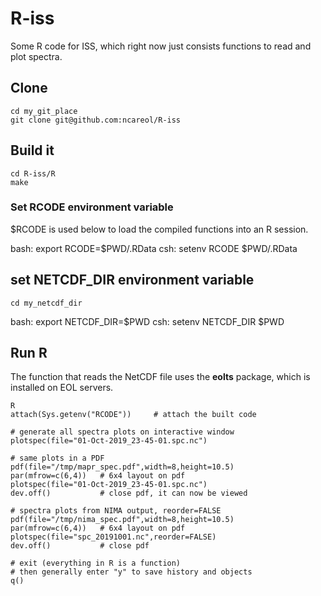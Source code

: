 # R-iss
Some R code for ISS, which right now just consists functions to read and plot spectra.

## Clone

    cd my_git_place
    git clone git@github.com:ncareol/R-iss

## Build it

    cd R-iss/R
    make

### Set RCODE environment variable

$RCODE is used below to load the compiled functions into an R session.

bash:
    export RCODE=$PWD/.RData
csh:
    setenv RCODE $PWD/.RData
    
## set NETCDF_DIR environment variable

    cd my_netcdf_dir

bash:
    export NETCDF_DIR=$PWD
csh:
    setenv NETCDF_DIR $PWD

## Run R
The function that reads the NetCDF file uses the **eolts** package, which is installed on EOL servers.

    R
    attach(Sys.getenv("RCODE"))     # attach the built code

    # generate all spectra plots on interactive window
    plotspec(file="01-Oct-2019_23-45-01.spc.nc")

    # same plots in a PDF
    pdf(file="/tmp/mapr_spec.pdf",width=8,height=10.5)
    par(mfrow=c(6,4))   # 6x4 layout on pdf
    plotspec(file="01-Oct-2019_23-45-01.spc.nc")
    dev.off()           # close pdf, it can now be viewed

    # spectra plots from NIMA output, reorder=FALSE
    pdf(file="/tmp/nima_spec.pdf",width=8,height=10.5)
    par(mfrow=c(6,4))   # 6x4 layout on pdf
    plotspec(file="spc_20191001.nc",reorder=FALSE)
    dev.off()           # close pdf
    
    # exit (everything in R is a function)
    # then generally enter "y" to save history and objects
    q()
